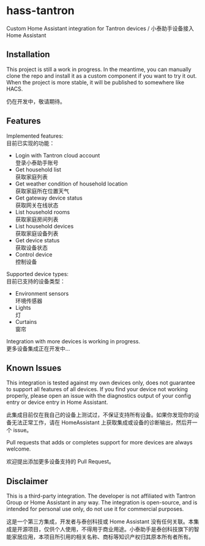 # hass-tantron

Custom Home Assistant integration for Tantron devices / 小泰助手设备接入 Home Assistant

## Installation

This project is still a work in progress. In the meantime, you can manually clone the repo and install it as a custom component if you want to try it out. When the project is more stable, it will be published to somewhere like HACS. 

仍在开发中，敬请期待。

## Features

Implemented features:  
目前已实现的功能：
- Login with Tantron cloud account  
  登录小泰助手账号
- Get household list  
  获取家庭列表
- Get weather condition of household location  
  获取家庭所在位置天气
- Get gateway device status  
  获取网关在线状态
- List household rooms  
  获取家庭房间列表
- List household devices  
  获取家庭设备列表
- Get device status  
  获取设备状态
- Control device  
  控制设备

Supported device types:  
目前已支持的设备类型：
- Environment sensors  
  环境传感器
- Lights  
  灯
- Curtains  
  窗帘

Integration with more devices is working in progress.  
更多设备集成正在开发中...

## Known Issues

This integration is tested against my own devices only, does not guarantee to support all features of all devices. If you find your device not working properly, please open an issue with the diagnostics output of your config entry or device entry in Home Assistant.

此集成目前仅在我自己的设备上测试过，不保证支持所有设备。如果你发现你的设备无法正常工作，请在 HomeAssistant 上获取集成或设备的诊断输出，然后开一个 issue。

Pull requests that adds or completes support for more devices are always welcome.

欢迎提出添加更多设备支持的 Pull Request。

## Disclaimer

This is a third-party integration. The developer is not affiliated with Tantron Group or Home Assistant in any way. The integration is open-source, and is intended for personal use only, do not use it for commercial purposes.

这是一个第三方集成，开发者与泰创科技或 Home Assistant 没有任何关联。本集成是开源项目，仅供个人使用，不得用于商业用途。小泰助手是泰创科技旗下的智能家居应用，本项目所引用的相关名称、商标等知识产权归其原本所有者所有。
